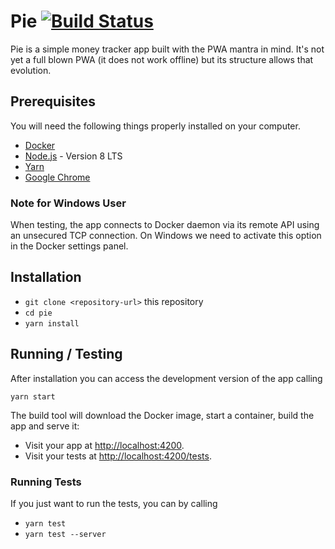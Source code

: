 # Pie [![Build Status](https://travis-ci.org/Fed03/pie.svg?branch=new_version)](https://travis-ci.org/Fed03/pie)

Pie is a simple money tracker app built with the PWA mantra in mind. It's not yet a full blown PWA (it does not work offline) but its structure allows that evolution.

## Prerequisites

You will need the following things properly installed on your computer.

* [Docker](https://www.docker.com/)
* [Node.js](https://nodejs.org/) - Version 8 LTS
* [Yarn](https://yarnpkg.com/)
* [Google Chrome](https://google.com/chrome/)

### Note for Windows User

When testing, the app connects to Docker daemon via its remote API using an unsecured TCP connection. On Windows we need to activate this option in the Docker settings panel.

## Installation

* `git clone <repository-url>` this repository
* `cd pie`
* `yarn install`

## Running / Testing

After installation you can access the development version of the app calling

`yarn start`

The build tool will download the Docker image, start a container, build the app and serve it:

* Visit your app at [http://localhost:4200](http://localhost:4200).
* Visit your tests at [http://localhost:4200/tests](http://localhost:4200/tests).

### Running Tests

If you just want to run the tests, you can by calling

* `yarn test`
* `yarn test --server`
